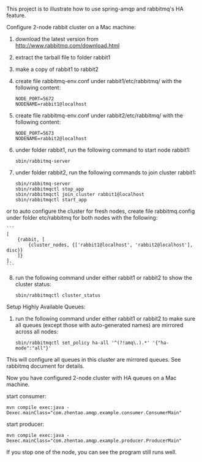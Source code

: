 This project is to illustrate how to use spring-amqp and rabbitmq's HA feature.
	
Configure 2-node rabbit cluster on a Mac machine:

1. download the latest version from http://www.rabbitmq.com/download.html
2. extract the tarball file to folder rabbit1
3. make a copy of rabbit1 to rabbit2
4. create file rabbitmq-env.conf under rabbit1/etc/rabbitmq/ with the following content:

	```
	NODE_PORT=5672
	NODENAME=rabbit1@localhost
	```
5. create file rabbitmq-env.conf under rabbit2/etc/rabbitmq/ with the following content:

	```
	NODE_PORT=5673
	NODENAME=rabbit2@localhost
	```
6. under folder rabbit1, run the following command to start node rabbit1:

	```
	sbin/rabbitmq-server
	```
7. under folder rabbit2, run the following commands to join cluster rabbit1:

	```
	sbin/rabbitmq-server
	sbin/rabbitmqctl stop_app
	sbin/rabbitmqctl join_cluster rabbit1@localhost
	sbin/rabbitmqctl start_app
	```
 or to auto configure the cluster for fresh nodes, create file rabbitmq.config under folder etc/rabbitmq for both nodes with the following:
 
 	```
 	[
	    {rabbit, [
	        {cluster_nodes, {['rabbit1@localhost', 'rabbit2@localhost'], disc}}
	    ]}
	].
 	```
8. run the following command under either rabbit1 or rabbit2 to show the cluster status:

	```
	sbin/rabbitmqctl cluster_status
	```
	
Setup Highly Available Queues:

1. run the following command under either rabbit1 or rabbit2 to make sure all queues (except those with auto-generated names) are mirrored across all nodes:

	```
	sbin/rabbitmqctl set_policy ha-all '^(?!amq\.).*' '{"ha-mode":"all"}'
	```
	
This will configure all queues in this cluster are mirrored queues.  See rabbitmq document for details.

Now you have configured 2-node cluster with HA queues on a Mac machine.

start consumer:

	mvn compile exec:java -Dexec.mainClass="com.zhentao.amqp.example.consumer.ConsumerMain"
	
start producer:

	mvn compile exec:java -Dexec.mainClass="com.zhentao.amqp.example.producer.ProducerMain"
	
If you stop one of the node, you can see the program still runs well.
